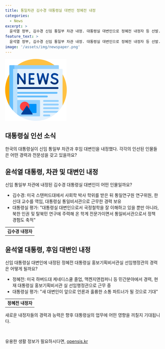 ```yaml
---
title: 통일차관 김수경 대통령실 대변인 정혜전 내정
categories:
  - News
excerpt: >
  윤석열 정부, 김수경 신임 통일부 차관 내정. 대통령실 대변인으로 정혜전 내정자 등 선발. 김 내정자는 통일연구원과 한신대 교수 출신으로 북한 인권 및 탈북민 연구 전문가임을 강조. 또한, 통일정책에 대한 소통 경험과 정책 경험이 풍부하다고 언급. 정 내정자는 민간과 언론 분야에서 다채로운 경력을 보유하며, 대변인으로서의 업무에 대한 책임감을 공언.
feature_text: >
  윤석열 정부, 김수경 신임 통일부 차관 내정. 대통령실 대변인으로 정혜전 내정자 등 선발. 김 내정자는 통일연구원과 한신대 교수 출신으로 북한 인권 및 탈북민 연구 전문가임을 강조. 또한, 통일정책에 대한 소통 경험과 정책 경험이 풍부하다고 언급. 정 내정자는 민간과 언론 분야에서 다채로운 경력을 보유하며, 대변인으로서의 업무에 대한 책임감을 공언.
image: '/assets/img/newspaper.png'
---
```


<p><img src="/assets/img/newspaper.png" alt="kimp 속보" /></p>

<h2 data-ke-size="size26">대통령실 인선 소식</h2>

<p data-ke-size="size16">한국의 대통령실이 신임 통일부 차관과 후임 대변인을 내정했다. 각각의 인선된 인물들은 어떤 경력과 전문성을 갖고 있을까요?</p>

<h2 data-ke-size="size24">윤석열 대통령, 차관 및 대변인 내정</h2>

<p data-ke-size="size16">신임 통일부 차관에 내정된 김수경 대통령실 대변인이 어떤 인물일까요?</p>

<ul>
  <li>김수경: 미국 스탠퍼드대에서 사회학 박사 학위를 받은 뒤 통일연구원 연구위원, 한신대 교수를 역임, 대통령실 통일비서관으로 근무한 경력 보유</li>
  <li>대통령실 평가: "대통령실 대변인으로서 국정철학을 잘 이해하고 있을 뿐만 아니라, 북한 인권 및 탈북민 연구에 주력해 온 학계 전문가이면서 통일비서관으로서 정책 경험도 축적"</li>
</ul>

<table>
  <tr>
    <td style="text-align: center; height: 17px;"><b>김수경 내정자</b></td>
  </tr>
</table>

<h2 data-ke-size="size24">윤석열 대통령, 후임 대변인 내정</h2>

<p data-ke-size="size16">신임 대통령실 대변인에 내정된 정혜전 대통령실 홍보기획비서관실 선임행정관의 경력은 어떻게 될까요?</p>

<ul>
  <li>정혜전: 미국 하버드대 케네디스쿨 졸업, 맥켄지앤컴퍼니 등 민간분야에서 경력, 현재 대통령실 홍보기획비서관 실 선임행정관으로 근무 중</li>
  <li>대통령실 평가: "새 대변인이 앞으로 언론과 훌륭한 소통 파트너가 될 것으로 기대"</li>
</ul>

<table>
  <tr>
    <td style="text-align: center; height: 17px;"><b>정혜전 내정자</b></td>
  </tr>
</table>

<p data-ke-size="size16">새로운 내정자들의 경력과 능력은 향후 대통령실의 업무에 어떤 영향을 끼칠지 기대됩니다.</p>

<p data-ke-size="size16">&nbsp;</p>
유용한 생활 정보가 필요하시다면, <a href="https://opensis.kr" rel="dofollow">opensis.kr</a>



